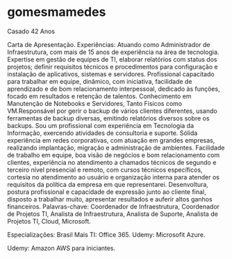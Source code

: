 # gomesmamedes
Casado 42 Anos

Carta de Apresentação.
Experiências:
Atuando como Administrador de Infraestrutura, com mais de 15 anos de experiência na área de tecnologia. Expertise em gestão de equipes de TI, elaborar relatórios com status dos projetos; definir requisitos técnicos e procedimentos para configuração e instalação de aplicativos, sistemas e servidores. Profissional capacitado para trabalhar em equipe, dinâmico, com iniciativa, facilidade de aprendizado e de bom relacionamento interpessoal, dedicado às funções, focado em resultados e retenção de talentos.
Conhecimento em Manutenção de Notebooks e Servidores, Tanto Físicos como VM.Responsável por gerir o backup de vários clientes diferentes, usando ferramentas de backup diversas, emitindo relatórios diversos sobre os backups.
Sou um profissional com experiência em Tecnologia da Informação, exercendo atividades de consultoria e suporte.
Sólida experiência em redes corporativas, com atuação em grandes empresas, realizando implantação, migração e administração de ambientes. Facilidade de trabalho em equipe, boa visão de negócios e bom relacionamento com clientes, experiência no atendimento a chamados técnicos de segundo e terceiro nível presencial e remoto, com cursos técnicos específicos, cortesia no atendimento ao usuário e organização interna para atender os requisitos da política da empresa em que representarei. Desenvoltura, postura profissional e capacidade de expressão junto ao cliente final, disposto a trabalhar muito, apresentar resultados e auferir altos ganhos financeiros.
Palavras-chave: Coordenador de Infraestrutura, Coordenador de Projetos TI, Analista de Infraestrutura, Analista de Suporte, Analista de Projetos TI, Cloud, Microsoft.

Especializações: 
Brasil Mais TI: Office 365.
Udemy: Microsofit Azure.

Udemy: Amazon AWS para iniciantes.

